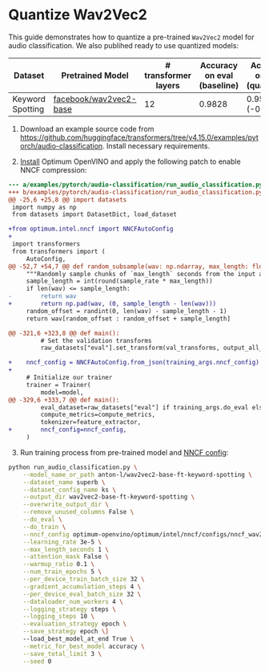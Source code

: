 # Quantize Wav2Vec2

This guide demonstrates how to quantize a pre-trained `Wav2Vec2` model for audio classification. We also publihed ready to use quantized models:

| Dataset | Pretrained Model | # transformer layers | Accuracy on eval (baseline) | Accuracy on eval (quantized) | Download |
|---------|------------------|----------------------|-----------------------------|----------------------------------------|----------|
| Keyword Spotting | [facebook/wav2vec2-base](https://huggingface.co/facebook/wav2vec2-base) | 12 | 0.9828 | 0.9553 (-0.0274) | [here](https://huggingface.co/dkurt/wav2vec2-base-ft-keyword-spotting-int8) |


1. Download an example source code from https://github.com/huggingface/transformers/tree/v4.15.0/examples/pytorch/audio-classification. Install necessary requirements.

2. [Install](../README.md#NNCF) Optimum OpenVINO and apply the following patch to enable NNCF compression:

```patch
--- a/examples/pytorch/audio-classification/run_audio_classification.py
+++ b/examples/pytorch/audio-classification/run_audio_classification.py
@@ -25,6 +25,8 @@ import datasets
 import numpy as np
 from datasets import DatasetDict, load_dataset

+from optimum.intel.nncf import NNCFAutoConfig
+
 import transformers
 from transformers import (
     AutoConfig,
@@ -52,7 +54,7 @@ def random_subsample(wav: np.ndarray, max_length: float, sample_rate: int = 1600
     """Randomly sample chunks of `max_length` seconds from the input audio"""
     sample_length = int(round(sample_rate * max_length))
     if len(wav) <= sample_length:
-        return wav
+        return np.pad(wav, (0, sample_length - len(wav)))
     random_offset = randint(0, len(wav) - sample_length - 1)
     return wav[random_offset : random_offset + sample_length]

@@ -321,6 +323,8 @@ def main():
         # Set the validation transforms
         raw_datasets["eval"].set_transform(val_transforms, output_all_columns=False)

+    nncf_config = NNCFAutoConfig.from_json(training_args.nncf_config)
+
     # Initialize our trainer
     trainer = Trainer(
         model=model,
@@ -329,6 +333,7 @@ def main():
         eval_dataset=raw_datasets["eval"] if training_args.do_eval else None,
         compute_metrics=compute_metrics,
         tokenizer=feature_extractor,
+        nncf_config=nncf_config,
     )
```

3. Run training process from pre-trained model and [NNCF config](../optimum/intel/nncf/configs/nncf_wav2vec2_config.json):

```bash
python run_audio_classification.py \
    --model_name_or_path anton-l/wav2vec2-base-ft-keyword-spotting \
    --dataset_name superb \
    --dataset_config_name ks \
    --output_dir wav2vec2-base-ft-keyword-spotting \
    --overwrite_output_dir \
    --remove_unused_columns False \
    --do_eval \
    --do_train \
    --nncf_config optimum-openvino/optimum/intel/nncf/configs/nncf_wav2vec2_config.json \
    --learning_rate 3e-5 \
    --max_length_seconds 1 \
    --attention_mask False \
    --warmup_ratio 0.1 \
    --num_train_epochs 5 \
    --per_device_train_batch_size 32 \
    --gradient_accumulation_steps 4 \
    --per_device_eval_batch_size 32 \
    --dataloader_num_workers 4 \
    --logging_strategy steps \
    --logging_steps 10 \
    --evaluation_strategy epoch \
    --save_strategy epoch \]
    --load_best_model_at_end True \
    --metric_for_best_model accuracy \
    --save_total_limit 3 \
    --seed 0
```
